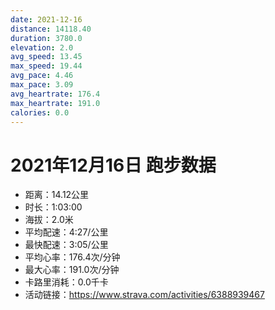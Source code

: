 ```yaml
---
date: 2021-12-16
distance: 14118.40
duration: 3780.0
elevation: 2.0
avg_speed: 13.45
max_speed: 19.44
avg_pace: 4.46
max_pace: 3.09
avg_heartrate: 176.4
max_heartrate: 191.0
calories: 0.0
---
```


# 2021年12月16日 跑步数据

- 距离：14.12公里
- 时长：1:03:00
- 海拔：2.0米
- 平均配速：4:27/公里
- 最快配速：3:05/公里
- 平均心率：176.4次/分钟
- 最大心率：191.0次/分钟
- 卡路里消耗：0.0千卡
- 活动链接：https://www.strava.com/activities/6388939467

